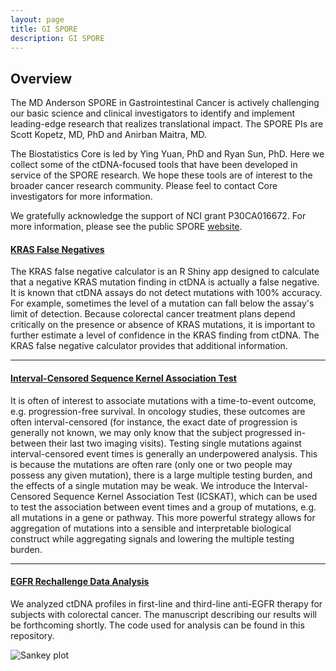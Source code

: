 ```yaml
---
layout: page
title: GI SPORE
description: GI SPORE
---
```


## Overview
The MD Anderson SPORE in Gastrointestinal Cancer is actively challenging our basic science and 
clinical investigators to identify and implement leading-edge research that realizes translational impact. 
The SPORE PIs are Scott Kopetz, MD, PhD and Anirban Maitra, MD. 

The Biostatistics Core is led by Ying Yuan, PhD and Ryan Sun, PhD.
Here we collect some of the ctDNA-focused tools that have been developed in service of the SPORE research.
We hope these tools are of interest to the broader cancer research community. 
Please feel to contact Core investigators for more information.

We gratefully acknowledge the support of NCI grant P30CA016672. 
For more information, please see the public SPORE [website](https://trp.cancer.gov/spores/abstracts/mdanderson_gi.htm).

#### <a name="KRAScalculator"></a>[KRAS False Negatives](https://www.github.com/ryanrsun/kras_calculator)

The KRAS false negative calculator is an R Shiny app designed to calculate that a negative KRAS mutation finding
in ctDNA is actually a false negative. 
It is known that ctDNA assays do not detect mutations with 100% accuracy. 
For example, sometimes the level of a mutation can fall below the assay's limit of detection.
Because colorectal cancer treatment plans depend critically on the presence or absence of KRAS
mutations, it is important to further estimate a level of confidence in the KRAS finding from ctDNA.
The KRAS false negative calculator provides that additional information.

---

#### <a name="ICSKAT"></a>[Interval-Censored Sequence Kernel Association Test](https://www.github.com/ryanrsun/ICSKAT)

It is often of interest to associate mutations with a time-to-event outcome, e.g. progression-free survival.
In oncology studies, these outcomes are often interval-censored (for instance, the exact date of progression
is generally not known, we may only know that the subject progressed in-between their last two imaging visits).
Testing single mutations against interval-censored event times is generally an underpowered analysis.
This is because the mutations are often rare (only one or two people may possess any given mutation), there
is a large multiple testing burden, and the effects of a single mutation may be weak.
We introduce the Interval-Censored Sequence Kernel Association Test (ICSKAT), which can be used to test the 
association between event times and a group of mutations, e.g. all mutations in a gene or pathway. 
This more powerful strategy allows for aggregation of mutations into a sensible and interpretable biological construct
while aggregating signals and lowering the multiple testing burden.


---

#### <a name="EGFRresistance"></a>[EGFR Rechallenge Data Analysis](https://www.github.com/ryanrsun/resistance_anti_egfr) 

We analyzed ctDNA profiles in first-line and third-line anti-EGFR therapy for subjects with colorectal cancer.
The manuscript describing our results will be forthcoming shortly.
The code used for analysis can be found in this repository.

![Sankey plot](https://github.com/ryanrsun/resistance_anti_EGFR/blob/main/Figures/sankey203.png)
